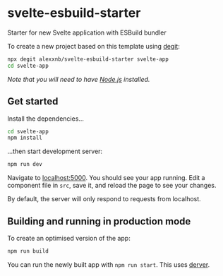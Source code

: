 # svelte-esbuild-starter

Starter for new Svelte application with ESBuild bundler

To create a new project based on this template using [degit](https://github.com/Rich-Harris/degit):

```bash
npx degit alexxnb/svelte-esbuild-starter svelte-app
cd svelte-app
```

_Note that you will need to have [Node.js](https://nodejs.org) installed._

## Get started

Install the dependencies...

```bash
cd svelte-app
npm install
```

...then start development server:

```bash
npm run dev
```

Navigate to [localhost:5000](http://localhost:5000). You should see your app running. Edit a component file in `src`, save it, and reload the page to see your changes.

By default, the server will only respond to requests from localhost.

## Building and running in production mode

To create an optimised version of the app:

```bash
npm run build
```

You can run the newly built app with `npm run start`. This uses [derver](https://github.com/alexxnb/derver).

